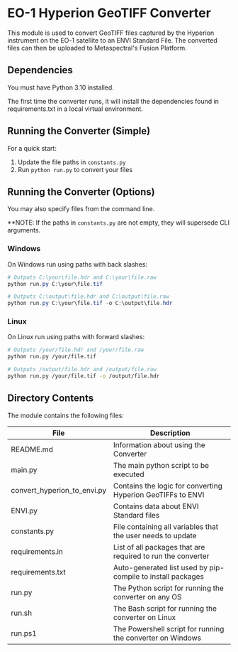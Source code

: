 # EO-1 Hyperion GeoTIFF Converter
This module is used to convert GeoTIFF files captured by the Hyperion instrument on the EO-1 satellite to an ENVI Standard File. The converted files can then be uploaded to Metaspectral's Fusion Platform.

## Dependencies
You must have Python 3.10 installed.

The first time the converter runs, it will install the dependencies found in requirements.txt in a local virtual environment.

## Running the Converter (Simple)
For a quick start:
1. Update the file paths in `constants.py`
2. Run `python run.py` to convert your files

## Running the Converter (Options)
You may also specify files from the command line.

**NOTE: If the paths in `constants.py` are not empty, they will supersede CLI arguments.

### Windows

On Windows run using paths with back slashes:
```powershell
# Outputs C:\your\file.hdr and C:\your\file.raw
python run.py C:\your\file.tif

# Outputs C:\output\file.hdr and C:\output\file.raw
python run.py C:\your\file.tif -o C:\output\file.hdr
```

### Linux

On Linux run using paths with forward slashes:
```bash
# Outputs /your/file.hdr and /your/file.raw
python run.py /your/file.tif

# Outputs /output/file.hdr and /output/file.raw
python run.py /your/file.tif -o /output/file.hdr
```

## Directory Contents
The module contains the following files:

| File                             | Description                                                 |
| -------------------------------- |-------------------------------------------------------------|
| README.md                        | Information about using the Converter                       |
| main.py                          | The main python script to be executed                       |
| convert_hyperion_to_envi.py      | Contains the logic for converting Hyperion GeoTIFFs to ENVI |
| ENVI.py                          | Contains data about ENVI Standard files                     |
| constants.py                     | File containing all variables that the user needs to update |
| requirements.in                  | List of all packages that are required to run the converter |
| requirements.txt                 | Auto-generated list used by pip-compile to install packages |
| run.py                           | The Python script for running the converter on any OS       |
| run.sh                           | The Bash script for running the converter on Linux          |
| run.ps1                          | The Powershell script for running the converter on Windows  |
